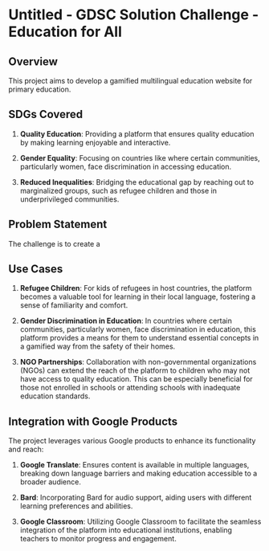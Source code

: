 # Untitled - GDSC Solution Challenge - Education for All

## Overview

This project aims to develop a gamified multilingual education website for primary education.

## SDGs Covered

1. **Quality Education**: Providing a platform that ensures quality education by making learning enjoyable and interactive.
  
2. **Gender Equality**: Focusing on countries like where certain communities, particularly women, face discrimination in accessing education.

3. **Reduced Inequalities**: Bridging the educational gap by reaching out to marginalized groups, such as refugee children and those in underprivileged communities.

## Problem Statement

The challenge is to create a 

## Use Cases

1. **Refugee Children**: For kids of refugees in host countries, the platform becomes a valuable tool for learning in their local language, fostering a sense of familiarity and comfort.

2. **Gender Discrimination in Education**: In countries where certain communities, particularly women, face discrimination in education, this platform provides a means for them to understand essential concepts in a gamified way from the safety of their homes.

3. **NGO Partnerships**: Collaboration with non-governmental organizations (NGOs) can extend the reach of the platform to children who may not have access to quality education. This can be especially beneficial for those not enrolled in schools or attending schools with inadequate education standards.

## Integration with Google Products

The project leverages various Google products to enhance its functionality and reach:

1. **Google Translate**: Ensures content is available in multiple languages, breaking down language barriers and making education accessible to a broader audience.

2. **Bard**: Incorporating Bard for audio support, aiding users with different learning preferences and abilities.

3. **Google Classroom**: Utilizing Google Classroom to facilitate the seamless integration of the platform into educational institutions, enabling teachers to monitor progress and engagement.
